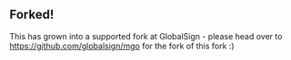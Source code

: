## Forked! ##

This has grown into a supported fork at GlobalSign - please head over to https://github.com/globalsign/mgo for the fork of this fork :)
